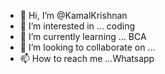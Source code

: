 - 👋 Hi, I’m @KamalKrishnan
- 👀 I’m interested in ... coding
- 🌱 I’m currently learning ... BCA
- 💞️ I’m looking to collaborate on ...
- 📫 How to reach me ...Whatsapp

<!---
KamalKrishnan/KamalKrishnan is a ✨ special ✨ repository because its `README.md` (this file) appears on your GitHub profile.
You can click the Preview link to take a look at your changes.
--->
